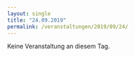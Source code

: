 ```yaml
---
layout: single
title: "24.09.2019"
permalink: /veranstaltungen/2019/09/24/
---
```


Keine Veranstaltung an diesem Tag.
